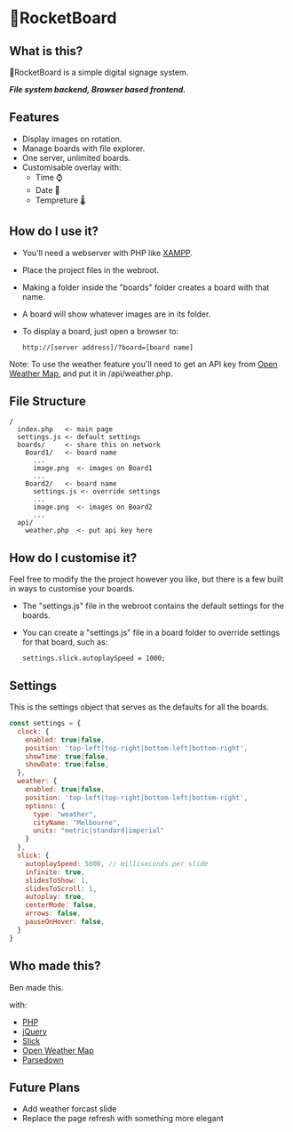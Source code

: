 # 🚀RocketBoard
## What is this?
🚀RocketBoard is a simple digital signage system.

__*File system backend, Browser based frontend.*__

## Features
- Display images on rotation.
- Manage boards with file explorer.
- One server, unlimited boards.
- Customisable overlay with:
  - Time ⌚
  - Date 📆
  - Tempreture 🌡

## How do I use it?

- You'll need a webserver with PHP like [XAMPP](https://www.apachefriends.org/download.html).
- Place the project files in the webroot.
- Making a folder inside the "boards" folder creates a board with that name.
- A board will show whatever images are in its folder.
- To display a board, just open a browser to:

      http://[server address]/?board=[board name]
Note: To use the weather feature you'll need to get an API key from [Open Weather Map](https://openweathermap.org/), and put it in /api/weather.php.

## File Structure
```
/
  index.php   <- main page
  settings.js <- default settings
  boards/     <- share this on network
    Board1/   <- board name
      ...
      image.png  <- images on Board1
      ...
    Board2/   <- board name
      settings.js <- override settings
      ...
      image.png  <- images on Board2
      ...
  api/
    weather.php  <- put api key here
```

## How do I customise it?
Feel free to modify the the project however you like, but there is a few built in ways to customise your boards.

- The "settings.js" file in the webroot contains the default settings for the boards.
- You can create a "settings.js" file in a board folder to override settings for that board, such as:

      settings.slick.autoplaySpeed = 1000;

## Settings
This is the settings object that serves as the defaults for all the boards.
``` javascript
const settings = {
  clock: {
    enabled: true|false,
    position: 'top-left|top-right|bottom-left|bottom-right',
    showTime: true|false,
    showDate: true|false,
  },
  weather: {
    enabled: true|false,
    position: 'top-left|top-right|bottom-left|bottom-right',
    options: {
      type: "weather",
      cityName: "Melbourne",
      units: "metric|standard|imperial"
    }
  },
  slick: {
    autoplaySpeed: 5000, // milliseconds per slide
    infinite: true,
    slidesToShow: 1,
    slidesToScroll: 1,
    autoplay: true,
    centerMode: false,
    arrows: false,
    pauseOnHover: false,
  }
}
```


## Who made this?
Ben made this.

with:
- [PHP](https://www.php.net/)
- [jQuery](https://jquery.com/)
- [Slick](https://kenwheeler.github.io/slick/)
- [Open Weather Map](https://openweathermap.org/)
- [Parsedown](https://parsedown.org/)

## Future Plans
- Add weather forcast slide
- Replace the page refresh with something more elegant
